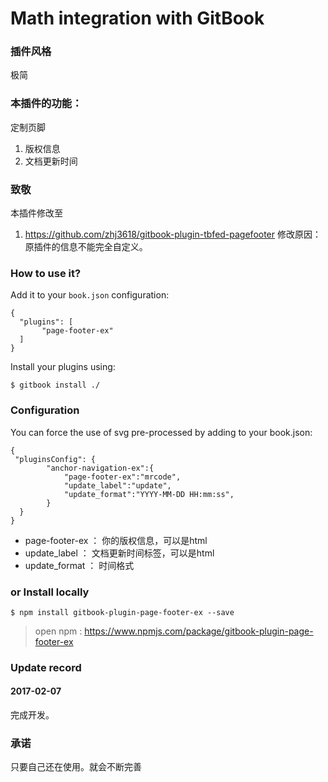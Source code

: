 Math integration with GitBook
==============

### 插件风格
极简

### 本插件的功能：
定制页脚

1. 版权信息
2. 文档更新时间

### 致敬
本插件修改至

1. https://github.com/zhj3618/gitbook-plugin-tbfed-pagefooter
修改原因：原插件的信息不能完全自定义。

### How to use it?

Add it to your `book.json` configuration:

```
{
  "plugins": [
       "page-footer-ex"
  ]
}
```

Install your plugins using:

```
$ gitbook install ./
``` 

### Configuration

You can force the use of svg pre-processed by adding to your book.json:

```
{
 "pluginsConfig": {	   
		"anchor-navigation-ex":{
			"page-footer-ex":"mrcode",
			"update_label":"update",
			"update_format":"YYYY-MM-DD HH:mm:ss",
		}	   
  }	
}
```
- page-footer-ex ： 你的版权信息，可以是html
- update_label ： 文档更新时间标签，可以是html
- update_format ： 时间格式
 
### or Install locally

```
$ npm install gitbook-plugin-page-footer-ex --save
```

>open npm : https://www.npmjs.com/package/gitbook-plugin-page-footer-ex

### Update record
#### 2017-02-07
完成开发。

### 承诺
只要自己还在使用。就会不断完善

